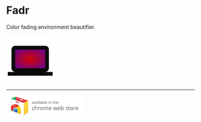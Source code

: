 
# Fadr

Color fading environment beautifier.

![Icon](res/chrome/icon/chrome-128.png)

---

[![Screenshot](data/chrome-webstore-badge-206x58.png)](https://chrome.google.com/webstore/detail/fadr/lionpbnnnifoojemhjailcbcnbdcibfe)
